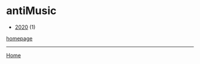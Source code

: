 # antiMusic

  * [2020](./antimusic-2020.md) (1)

[homepage](https://www.antimusic.com/)

----

[Home](../index.md)

